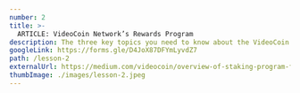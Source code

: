 ```yaml
---
number: 2
title: >-
  ARTICLE: VideoCoin Network’s Rewards Program
description: The three key topics you need to know about the VideoCoin Network Rewards Program.
googleLink: https://forms.gle/D4JoX87DFYmLyvdZ7
path: /lesson-2
externalUrl: https://medium.com/videocoin/overview-of-staking-program-for-token-holders-77c3043d3968
thumbImage: ./images/lesson-2.jpeg
---
```

